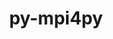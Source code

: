 ---
title: "py-mpi4py"
layout: cache
categories: [package, develop-2025-01-12]
meta: {"versions": ["3.1.6", "4.0.1"], "compilers": ["gcc@=11.1.0", "gcc@=11.4.0", "gcc@=13.2.0", "gcc@=9.4.0", "oneapi@=2024.2.1"], "oss": ["ubuntu20.04", "ubuntu22.04", "ubuntu24.04"], "platforms": ["linux"], "targets": ["aarch64", "neoverse_v2", "ppc64le", "x86_64_v3"], "stacks": ["data-vis-sdk", "e4s", "e4s-neoverse-v2", "e4s-oneapi", "e4s-power", "e4s-rocm-external", "ml-linux-aarch64-cpu", "ml-linux-aarch64-cuda", "ml-linux-x86_64-cpu", "ml-linux-x86_64-cuda", "root"], "num_specs": 22, "num_specs_by_stack": {"root": 22, "e4s-power": 3, "data-vis-sdk": 1, "e4s-neoverse-v2": 3, "e4s": 4, "e4s-rocm-external": 1, "e4s-oneapi": 4, "ml-linux-aarch64-cpu": 1, "ml-linux-aarch64-cuda": 2, "ml-linux-x86_64-cpu": 1, "ml-linux-x86_64-cuda": 2}}
spec_details: [{"hash": "ujbvfmhvvstxmjj7emz4r4xpdisymicv", "compiler": "gcc@=9.4.0", "versions": ["4.0.1"], "os": "ubuntu20.04", "platform": "linux", "target": "ppc64le", "variants": ["build_system=python_pip"], "stacks": ["root", "e4s-power"], "size": "-", "tarball": "https://binaries.spack.io/develop-2025-01-12/build_cache/linux-ubuntu20.04-ppc64le/gcc-9.4.0/py-mpi4py-4.0.1/linux-ubuntu20.04-ppc64le-gcc-9.4.0-py-mpi4py-4.0.1-ujbvfmhvvstxmjj7emz4r4xpdisymicv.spack"}, {"hash": "52gq2zglyucstawjk7rkdwwmff5hsoei", "compiler": "gcc@=9.4.0", "versions": ["4.0.1"], "os": "ubuntu20.04", "platform": "linux", "target": "ppc64le", "variants": ["build_system=python_pip"], "stacks": ["root", "e4s-power"], "size": "-", "tarball": "https://binaries.spack.io/develop-2025-01-12/build_cache/linux-ubuntu20.04-ppc64le/gcc-9.4.0/py-mpi4py-4.0.1/linux-ubuntu20.04-ppc64le-gcc-9.4.0-py-mpi4py-4.0.1-52gq2zglyucstawjk7rkdwwmff5hsoei.spack"}, {"hash": "dygh6ctmzgso3skgce2y67iiftgz4bie", "compiler": "gcc@=9.4.0", "versions": ["4.0.1"], "os": "ubuntu20.04", "platform": "linux", "target": "ppc64le", "variants": ["build_system=python_pip"], "stacks": ["root", "e4s-power"], "size": "-", "tarball": "https://binaries.spack.io/develop-2025-01-12/build_cache/linux-ubuntu20.04-ppc64le/gcc-9.4.0/py-mpi4py-4.0.1/linux-ubuntu20.04-ppc64le-gcc-9.4.0-py-mpi4py-4.0.1-dygh6ctmzgso3skgce2y67iiftgz4bie.spack"}, {"hash": "wjwzbrxxjyhprbj5vpk6hybiecmelm7e", "compiler": "gcc@=11.1.0", "versions": ["3.1.6"], "os": "ubuntu20.04", "platform": "linux", "target": "x86_64_v3", "variants": ["build_system=python_pip"], "stacks": ["root", "data-vis-sdk"], "size": "-", "tarball": "https://binaries.spack.io/develop-2025-01-12/build_cache/linux-ubuntu20.04-x86_64_v3/gcc-11.1.0/py-mpi4py-3.1.6/linux-ubuntu20.04-x86_64_v3-gcc-11.1.0-py-mpi4py-3.1.6-wjwzbrxxjyhprbj5vpk6hybiecmelm7e.spack"}, {"hash": "6ju3a65bbyf5h5t5pqavc73o4bszgcsc", "compiler": "gcc@=11.4.0", "versions": ["4.0.1"], "os": "ubuntu22.04", "platform": "linux", "target": "neoverse_v2", "variants": ["build_system=python_pip"], "stacks": ["root", "e4s-neoverse-v2"], "size": "-", "tarball": "https://binaries.spack.io/develop-2025-01-12/build_cache/linux-ubuntu22.04-neoverse_v2/gcc-11.4.0/py-mpi4py-4.0.1/linux-ubuntu22.04-neoverse_v2-gcc-11.4.0-py-mpi4py-4.0.1-6ju3a65bbyf5h5t5pqavc73o4bszgcsc.spack"}, {"hash": "2l4x34n5apnpqumntmfvkpzu3rlma4rz", "compiler": "gcc@=11.4.0", "versions": ["4.0.1"], "os": "ubuntu22.04", "platform": "linux", "target": "neoverse_v2", "variants": ["build_system=python_pip"], "stacks": ["root", "e4s-neoverse-v2"], "size": "-", "tarball": "https://binaries.spack.io/develop-2025-01-12/build_cache/linux-ubuntu22.04-neoverse_v2/gcc-11.4.0/py-mpi4py-4.0.1/linux-ubuntu22.04-neoverse_v2-gcc-11.4.0-py-mpi4py-4.0.1-2l4x34n5apnpqumntmfvkpzu3rlma4rz.spack"}, {"hash": "t4u2ckyrmvjdkehsektqh3pk4hj2mter", "compiler": "gcc@=11.4.0", "versions": ["4.0.1"], "os": "ubuntu22.04", "platform": "linux", "target": "neoverse_v2", "variants": ["build_system=python_pip"], "stacks": ["root", "e4s-neoverse-v2"], "size": "-", "tarball": "https://binaries.spack.io/develop-2025-01-12/build_cache/linux-ubuntu22.04-neoverse_v2/gcc-11.4.0/py-mpi4py-4.0.1/linux-ubuntu22.04-neoverse_v2-gcc-11.4.0-py-mpi4py-4.0.1-t4u2ckyrmvjdkehsektqh3pk4hj2mter.spack"}, {"hash": "w6jiyspjs4jyji3ffb62wnripjateevv", "compiler": "gcc@=11.4.0", "versions": ["4.0.1"], "os": "ubuntu22.04", "platform": "linux", "target": "x86_64_v3", "variants": ["build_system=python_pip"], "stacks": ["root", "e4s"], "size": "-", "tarball": "https://binaries.spack.io/develop-2025-01-12/build_cache/linux-ubuntu22.04-x86_64_v3/gcc-11.4.0/py-mpi4py-4.0.1/linux-ubuntu22.04-x86_64_v3-gcc-11.4.0-py-mpi4py-4.0.1-w6jiyspjs4jyji3ffb62wnripjateevv.spack"}, {"hash": "4s77eitx32naeu6fwqxvaodk63xga2xq", "compiler": "gcc@=11.4.0", "versions": ["4.0.1"], "os": "ubuntu22.04", "platform": "linux", "target": "x86_64_v3", "variants": ["build_system=python_pip"], "stacks": ["root", "e4s"], "size": "-", "tarball": "https://binaries.spack.io/develop-2025-01-12/build_cache/linux-ubuntu22.04-x86_64_v3/gcc-11.4.0/py-mpi4py-4.0.1/linux-ubuntu22.04-x86_64_v3-gcc-11.4.0-py-mpi4py-4.0.1-4s77eitx32naeu6fwqxvaodk63xga2xq.spack"}, {"hash": "m4ij7uzdejulrrkr35rg2hf37cgowtug", "compiler": "gcc@=11.4.0", "versions": ["4.0.1"], "os": "ubuntu22.04", "platform": "linux", "target": "x86_64_v3", "variants": ["build_system=python_pip"], "stacks": ["root", "e4s-rocm-external"], "size": "-", "tarball": "https://binaries.spack.io/develop-2025-01-12/build_cache/linux-ubuntu22.04-x86_64_v3/gcc-11.4.0/py-mpi4py-4.0.1/linux-ubuntu22.04-x86_64_v3-gcc-11.4.0-py-mpi4py-4.0.1-m4ij7uzdejulrrkr35rg2hf37cgowtug.spack"}, {"hash": "azgqbc7p2waxmekci2ptv4zhi7taw4nv", "compiler": "gcc@=11.4.0", "versions": ["4.0.1"], "os": "ubuntu22.04", "platform": "linux", "target": "x86_64_v3", "variants": ["build_system=python_pip"], "stacks": ["root", "e4s"], "size": "-", "tarball": "https://binaries.spack.io/develop-2025-01-12/build_cache/linux-ubuntu22.04-x86_64_v3/gcc-11.4.0/py-mpi4py-4.0.1/linux-ubuntu22.04-x86_64_v3-gcc-11.4.0-py-mpi4py-4.0.1-azgqbc7p2waxmekci2ptv4zhi7taw4nv.spack"}, {"hash": "swo5yjquajzv2xk5rax6io3prcudziyd", "compiler": "gcc@=11.4.0", "versions": ["4.0.1"], "os": "ubuntu22.04", "platform": "linux", "target": "x86_64_v3", "variants": ["build_system=python_pip"], "stacks": ["root", "e4s"], "size": "-", "tarball": "https://binaries.spack.io/develop-2025-01-12/build_cache/linux-ubuntu22.04-x86_64_v3/gcc-11.4.0/py-mpi4py-4.0.1/linux-ubuntu22.04-x86_64_v3-gcc-11.4.0-py-mpi4py-4.0.1-swo5yjquajzv2xk5rax6io3prcudziyd.spack"}, {"hash": "nvuwxb2mjhausezkmqp7uwudm3ttdl3g", "compiler": "oneapi@=2024.2.1", "versions": ["4.0.1"], "os": "ubuntu22.04", "platform": "linux", "target": "x86_64_v3", "variants": ["build_system=python_pip"], "stacks": ["e4s-oneapi", "root"], "size": "-", "tarball": "https://binaries.spack.io/develop-2025-01-12/build_cache/linux-ubuntu22.04-x86_64_v3/oneapi-2024.2.1/py-mpi4py-4.0.1/linux-ubuntu22.04-x86_64_v3-oneapi-2024.2.1-py-mpi4py-4.0.1-nvuwxb2mjhausezkmqp7uwudm3ttdl3g.spack"}, {"hash": "o4l3t3iswbyoakdpw576ivewks362oqs", "compiler": "oneapi@=2024.2.1", "versions": ["4.0.1"], "os": "ubuntu22.04", "platform": "linux", "target": "x86_64_v3", "variants": ["build_system=python_pip"], "stacks": ["e4s-oneapi", "root"], "size": "-", "tarball": "https://binaries.spack.io/develop-2025-01-12/build_cache/linux-ubuntu22.04-x86_64_v3/oneapi-2024.2.1/py-mpi4py-4.0.1/linux-ubuntu22.04-x86_64_v3-oneapi-2024.2.1-py-mpi4py-4.0.1-o4l3t3iswbyoakdpw576ivewks362oqs.spack"}, {"hash": "p6mtdjefrnfedudlw7yjbtp3hsnd6nn2", "compiler": "oneapi@=2024.2.1", "versions": ["4.0.1"], "os": "ubuntu22.04", "platform": "linux", "target": "x86_64_v3", "variants": ["build_system=python_pip"], "stacks": ["e4s-oneapi", "root"], "size": "-", "tarball": "https://binaries.spack.io/develop-2025-01-12/build_cache/linux-ubuntu22.04-x86_64_v3/oneapi-2024.2.1/py-mpi4py-4.0.1/linux-ubuntu22.04-x86_64_v3-oneapi-2024.2.1-py-mpi4py-4.0.1-p6mtdjefrnfedudlw7yjbtp3hsnd6nn2.spack"}, {"hash": "l5prx2oyksqhgagxrzrt5xifm2ke4vb3", "compiler": "oneapi@=2024.2.1", "versions": ["4.0.1"], "os": "ubuntu22.04", "platform": "linux", "target": "x86_64_v3", "variants": ["build_system=python_pip"], "stacks": ["e4s-oneapi", "root"], "size": "-", "tarball": "https://binaries.spack.io/develop-2025-01-12/build_cache/linux-ubuntu22.04-x86_64_v3/oneapi-2024.2.1/py-mpi4py-4.0.1/linux-ubuntu22.04-x86_64_v3-oneapi-2024.2.1-py-mpi4py-4.0.1-l5prx2oyksqhgagxrzrt5xifm2ke4vb3.spack"}, {"hash": "ybii5tbghr2ef5cfiydetfxq7v6xdgub", "compiler": "gcc@=13.2.0", "versions": ["4.0.1"], "os": "ubuntu24.04", "platform": "linux", "target": "aarch64", "variants": ["build_system=python_pip"], "stacks": ["ml-linux-aarch64-cpu", "root"], "size": "-", "tarball": "https://binaries.spack.io/develop-2025-01-12/build_cache/linux-ubuntu24.04-aarch64/gcc-13.2.0/py-mpi4py-4.0.1/linux-ubuntu24.04-aarch64-gcc-13.2.0-py-mpi4py-4.0.1-ybii5tbghr2ef5cfiydetfxq7v6xdgub.spack"}, {"hash": "tkq4safzaxhtafwded3ngbkxbskdrkgz", "compiler": "gcc@=13.2.0", "versions": ["4.0.1"], "os": "ubuntu24.04", "platform": "linux", "target": "aarch64", "variants": ["build_system=python_pip"], "stacks": ["ml-linux-aarch64-cuda", "root"], "size": "-", "tarball": "https://binaries.spack.io/develop-2025-01-12/build_cache/linux-ubuntu24.04-aarch64/gcc-13.2.0/py-mpi4py-4.0.1/linux-ubuntu24.04-aarch64-gcc-13.2.0-py-mpi4py-4.0.1-tkq4safzaxhtafwded3ngbkxbskdrkgz.spack"}, {"hash": "m46gipocpyesjirvh4eo25xyymxxepnx", "compiler": "gcc@=13.2.0", "versions": ["4.0.1"], "os": "ubuntu24.04", "platform": "linux", "target": "aarch64", "variants": ["build_system=python_pip"], "stacks": ["ml-linux-aarch64-cuda", "root"], "size": "-", "tarball": "https://binaries.spack.io/develop-2025-01-12/build_cache/linux-ubuntu24.04-aarch64/gcc-13.2.0/py-mpi4py-4.0.1/linux-ubuntu24.04-aarch64-gcc-13.2.0-py-mpi4py-4.0.1-m46gipocpyesjirvh4eo25xyymxxepnx.spack"}, {"hash": "h4bakryca77f4zg6l3vcp6fxlsklmqod", "compiler": "gcc@=13.2.0", "versions": ["4.0.1"], "os": "ubuntu24.04", "platform": "linux", "target": "x86_64_v3", "variants": ["build_system=python_pip"], "stacks": ["ml-linux-x86_64-cpu", "root"], "size": "-", "tarball": "https://binaries.spack.io/develop-2025-01-12/build_cache/linux-ubuntu24.04-x86_64_v3/gcc-13.2.0/py-mpi4py-4.0.1/linux-ubuntu24.04-x86_64_v3-gcc-13.2.0-py-mpi4py-4.0.1-h4bakryca77f4zg6l3vcp6fxlsklmqod.spack"}, {"hash": "becu3zryqlnkmwqxcf3tur5pnrzhlgjj", "compiler": "gcc@=13.2.0", "versions": ["4.0.1"], "os": "ubuntu24.04", "platform": "linux", "target": "x86_64_v3", "variants": ["build_system=python_pip"], "stacks": ["root", "ml-linux-x86_64-cuda"], "size": "-", "tarball": "https://binaries.spack.io/develop-2025-01-12/build_cache/linux-ubuntu24.04-x86_64_v3/gcc-13.2.0/py-mpi4py-4.0.1/linux-ubuntu24.04-x86_64_v3-gcc-13.2.0-py-mpi4py-4.0.1-becu3zryqlnkmwqxcf3tur5pnrzhlgjj.spack"}, {"hash": "qbmd2totfg32yccu4o3odzcnd4wsidzi", "compiler": "gcc@=13.2.0", "versions": ["4.0.1"], "os": "ubuntu24.04", "platform": "linux", "target": "x86_64_v3", "variants": ["build_system=python_pip"], "stacks": ["root", "ml-linux-x86_64-cuda"], "size": "-", "tarball": "https://binaries.spack.io/develop-2025-01-12/build_cache/linux-ubuntu24.04-x86_64_v3/gcc-13.2.0/py-mpi4py-4.0.1/linux-ubuntu24.04-x86_64_v3-gcc-13.2.0-py-mpi4py-4.0.1-qbmd2totfg32yccu4o3odzcnd4wsidzi.spack"}]
---